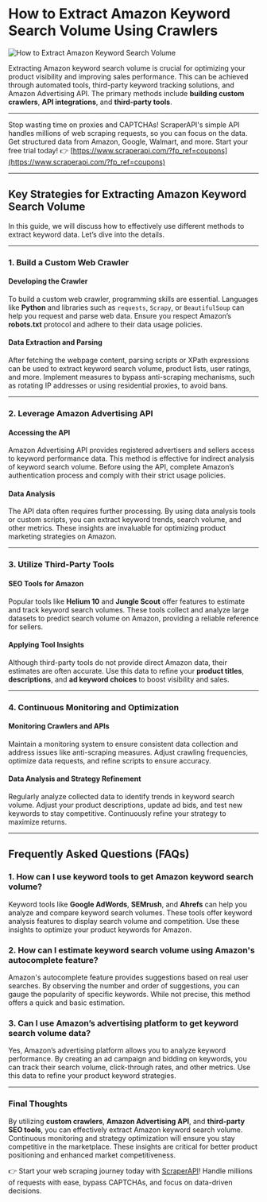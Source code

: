 # How to Extract Amazon Keyword Search Volume Using Crawlers

![How to Extract Amazon Keyword Search Volume](https://cdn-kb.worktile.com/kb/wp-content/uploads/2024/04/25141612/b8d6e502-a0b4-4eaf-a63a-cc8f53469d7f.webp)

Extracting Amazon keyword search volume is crucial for optimizing your product visibility and improving sales performance. This can be achieved through automated tools, third-party keyword tracking solutions, and Amazon Advertising API. The primary methods include **building custom crawlers**, **API integrations**, and **third-party tools**.

---

Stop wasting time on proxies and CAPTCHAs! ScraperAPI's simple API handles millions of web scraping requests, so you can focus on the data. Get structured data from Amazon, Google, Walmart, and more. Start your free trial today! 👉 [https://www.scraperapi.com/?fp_ref=coupons](https://www.scraperapi.com/?fp_ref=coupons)

---

## Key Strategies for Extracting Amazon Keyword Search Volume

In this guide, we will discuss how to effectively use different methods to extract keyword data. Let’s dive into the details.

---

### 1. Build a Custom Web Crawler

#### Developing the Crawler
To build a custom web crawler, programming skills are essential. Languages like **Python** and libraries such as `requests`, `Scrapy`, or `BeautifulSoup` can help you request and parse web data. Ensure you respect Amazon’s **robots.txt** protocol and adhere to their data usage policies.

#### Data Extraction and Parsing
After fetching the webpage content, parsing scripts or XPath expressions can be used to extract keyword search volume, product lists, user ratings, and more. Implement measures to bypass anti-scraping mechanisms, such as rotating IP addresses or using residential proxies, to avoid bans.

---

### 2. Leverage Amazon Advertising API

#### Accessing the API
Amazon Advertising API provides registered advertisers and sellers access to keyword performance data. This method is effective for indirect analysis of keyword search volume. Before using the API, complete Amazon’s authentication process and comply with their strict usage policies.

#### Data Analysis
The API data often requires further processing. By using data analysis tools or custom scripts, you can extract keyword trends, search volume, and other metrics. These insights are invaluable for optimizing product marketing strategies on Amazon.

---

### 3. Utilize Third-Party Tools

#### SEO Tools for Amazon
Popular tools like **Helium 10** and **Jungle Scout** offer features to estimate and track keyword search volumes. These tools collect and analyze large datasets to predict search volume on Amazon, providing a reliable reference for sellers.

#### Applying Tool Insights
Although third-party tools do not provide direct Amazon data, their estimates are often accurate. Use this data to refine your **product titles**, **descriptions**, and **ad keyword choices** to boost visibility and sales.

---

### 4. Continuous Monitoring and Optimization

#### Monitoring Crawlers and APIs
Maintain a monitoring system to ensure consistent data collection and address issues like anti-scraping measures. Adjust crawling frequencies, optimize data requests, and refine scripts to ensure accuracy.

#### Data Analysis and Strategy Refinement
Regularly analyze collected data to identify trends in keyword search volume. Adjust your product descriptions, update ad bids, and test new keywords to stay competitive. Continuously refine your strategy to maximize returns.

---

## Frequently Asked Questions (FAQs)

### 1. How can I use keyword tools to get Amazon keyword search volume?
Keyword tools like **Google AdWords**, **SEMrush**, and **Ahrefs** can help you analyze and compare keyword search volumes. These tools offer keyword analysis features to display search volume and competition. Use these insights to optimize your product keywords for Amazon.

### 2. How can I estimate keyword search volume using Amazon's autocomplete feature?
Amazon's autocomplete feature provides suggestions based on real user searches. By observing the number and order of suggestions, you can gauge the popularity of specific keywords. While not precise, this method offers a quick and basic estimation.

### 3. Can I use Amazon’s advertising platform to get keyword search volume data?
Yes, Amazon’s advertising platform allows you to analyze keyword performance. By creating an ad campaign and bidding on keywords, you can track their search volume, click-through rates, and other metrics. Use this data to refine your product keyword strategies.

---

### Final Thoughts

By utilizing **custom crawlers**, **Amazon Advertising API**, and **third-party SEO tools**, you can effectively extract Amazon keyword search volume. Continuous monitoring and strategy optimization will ensure you stay competitive in the marketplace. These insights are critical for better product positioning and enhanced market competitiveness.

👉 Start your web scraping journey today with [ScraperAPI](https://www.scraperapi.com/?fp_ref=coupons)! Handle millions of requests with ease, bypass CAPTCHAs, and focus on data-driven decisions.
